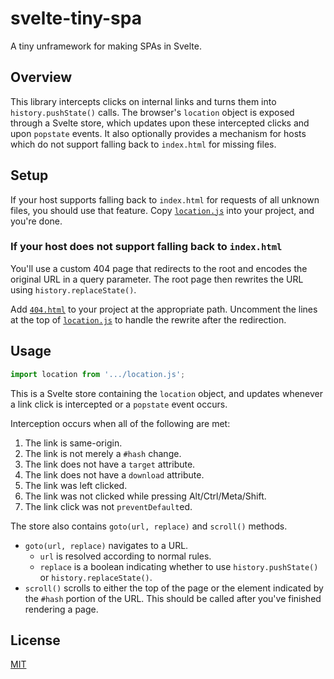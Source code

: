 # svelte-tiny-spa

A tiny unframework for making SPAs in Svelte.

## Overview

This library intercepts clicks on internal links and turns them into `history.pushState()` calls. The browser's `location` object is exposed through a Svelte store, which updates upon these intercepted clicks and upon `popstate` events. It also optionally provides a mechanism for hosts which do not support falling back to `index.html` for missing files.

## Setup

If your host supports falling back to `index.html` for requests of all unknown files, you should use that feature. Copy [`location.js`](location.js) into your project, and you're done.

### If your host does not support falling back to `index.html`

You'll use a custom 404 page that redirects to the root and encodes the original URL in a query parameter. The root page then rewrites the URL using `history.replaceState()`.

Add [`404.html`](404.html) to your project at the appropriate path. Uncomment the lines at the top of [`location.js`](location.js) to handle the rewrite after the redirection.

## Usage

```js
import location from '.../location.js';
```

This is a Svelte store containing the `location` object, and updates whenever a link click is intercepted or a `popstate` event occurs.

Interception occurs when all of the following are met:

1. The link is same-origin.
1. The link is not merely a `#hash` change.
1. The link does not have a `target` attribute.
1. The link does not have a `download` attribute.
1. The link was left clicked.
1. The link was not clicked while pressing Alt/Ctrl/Meta/Shift.
1. The link click was not `preventDefault`ed.

The store also contains `goto(url, replace)` and `scroll()` methods.

- `goto(url, replace)` navigates to a URL.
	- `url` is resolved according to normal rules.
	- `replace` is a boolean indicating whether to use `history.pushState()` or `history.replaceState()`.
- `scroll()` scrolls to either the top of the page or the element indicated by the `#hash` portion of the URL. This should be called after you've finished rendering a page.

## License

[MIT](LICENSE)
